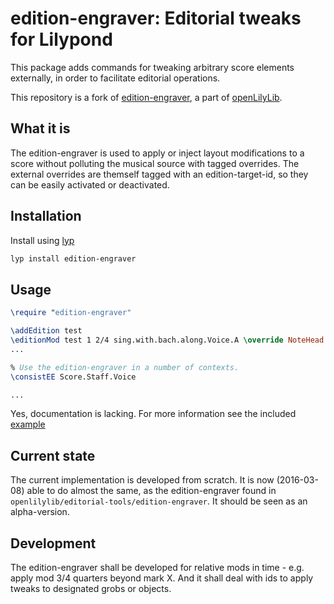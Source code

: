 # edition-engraver: Editorial tweaks for Lilypond

This package adds commands for tweaking arbitrary score elements externally, in order to facilitate editorial operations.

This repository is a fork of [edition-engraver](https://github.com/openlilylib/edition-engraver), a part of [openLilyLib](https://github.com/openlilylib).

## What it is

The edition-engraver is used to apply or inject layout modifications to a score without polluting the musical source with tagged overrides. The external overrides are themself tagged with an edition-target-id, so they can be easily activated or deactivated.

## Installation

Install using [lyp](https://github.com/noteflakes/lyp)

```bash
lyp install edition-engraver
```

## Usage

```lilypond
\require "edition-engraver"

\addEdition test
\editionMod test 1 2/4 sing.with.bach.along.Voice.A \override NoteHead.color = #green
...

% Use the edition-engraver in a number of contexts.
\consistEE Score.Staff.Voice

...
```

Yes, documentation is lacking. For more information see the included [example](https://github.com/noteflakes/lyp-edition-engraver/blob/master/test/example-1.ly)

## Current state

The current implementation is developed from scratch. It is now (2016-03-08) able to do almost the same, as the edition-engraver found in `openlilylib/editorial-tools/edition-engraver`. It should be seen as an alpha-version.

## Development

The edition-engraver shall be developed for relative mods in time - e.g. apply mod 3/4 quarters beyond mark X. And it shall deal with ids to apply tweaks to designated grobs or objects.
